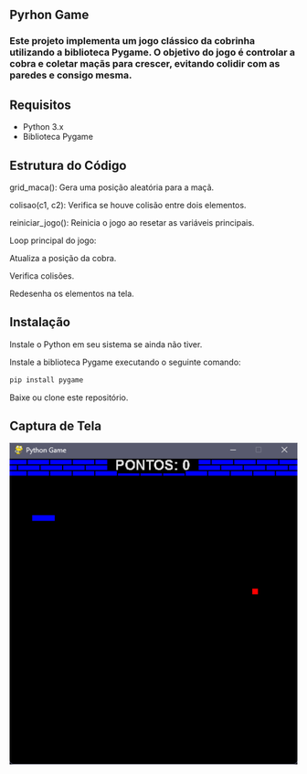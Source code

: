 ## Pyrhon Game

<h3 align="left">Este projeto implementa um jogo clássico da cobrinha utilizando a biblioteca Pygame. O objetivo do jogo é controlar a cobra e coletar maçãs para crescer, evitando colidir com as paredes e consigo mesma.</h3>

## Requisitos 

<ul>
<li>Python 3.x </li>

<li>Biblioteca Pygame </li>
</ul>

## Estrutura do Código

grid_maca(): Gera uma posição aleatória para a maçã.

colisao(c1, c2): Verifica se houve colisão entre dois elementos.

reiniciar_jogo(): Reinicia o jogo ao resetar as variáveis principais.

Loop principal do jogo:

Atualiza a posição da cobra.

Verifica colisões.

Redesenha os elementos na tela.

## Instalação

Instale o Python em seu sistema se ainda não tiver.

Instale a biblioteca Pygame executando o seguinte comando:

```bash
pip install pygame
```

Baixe ou clone este repositório.

## Captura de Tela

<div>

<img src="https://github.com/Viniciusezx/Python-Game/blob/main/Python%20Game/img/Captura%20de%20tela%202025-03-25%20191043.png" alt="Texto Alternativo">
